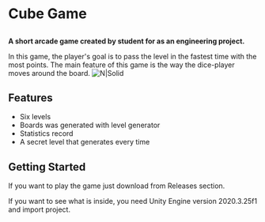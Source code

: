 # Cube Game
## 


**A short arcade game created by student for as an engineering project.**

In this game, the player's goal is to pass the level in the fastest time with the most points. The main feature of this game is the way the dice-player moves around the board.
![N|Solid](https://i.imgur.com/vMpr8gz.png)
## Features

- Six levels
- Boards was generated with level generator
- Statistics record
- A secret level that generates every time

## Getting Started

If you want to play the game just download from Releases section.

If you want to see what is inside, you need Unity Engine version 2020.3.25f1 and import project.
